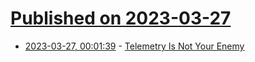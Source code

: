 # [Published on 2023-03-27](index.md)

* [2023-03-27, 00:01:39](https://lobste.rs/s/ojaz0l/telemetry_is_not_your_enemy) - [Telemetry Is Not Your Enemy](https://blog.glyph.im/2023/03/telemetry-is-not-your-enemy.html)
